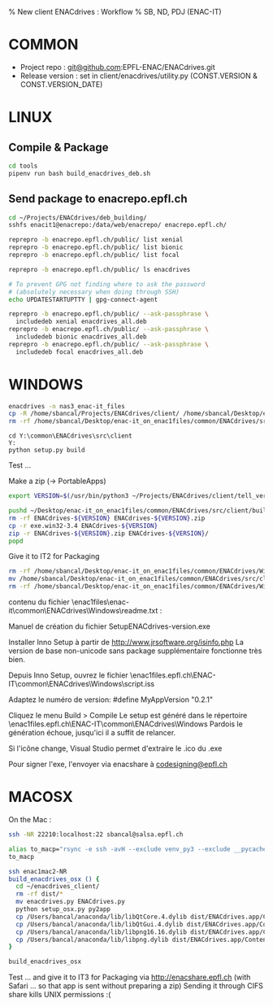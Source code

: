 % New client ENACdrives : Workflow
% SB, ND, PDJ (ENAC-IT)

# COMMON

- Project repo :
  git@github.com:EPFL-ENAC/ENACdrives.git
- Release version :
  set in client/enacdrives/utility.py (CONST.VERSION & CONST.VERSION_DATE)

# LINUX

## Compile & Package

```bash
cd tools
pipenv run bash build_enacdrives_deb.sh
```

## Send package to enacrepo.epfl.ch

```bash
cd ~/Projects/ENACdrives/deb_building/
sshfs enacit1@enacrepo:/data/web/enacrepo/ enacrepo.epfl.ch/

reprepro -b enacrepo.epfl.ch/public/ list xenial
reprepro -b enacrepo.epfl.ch/public/ list bionic
reprepro -b enacrepo.epfl.ch/public/ list focal

reprepro -b enacrepo.epfl.ch/public/ ls enacdrives

# To prevent GPG not finding where to ask the password
# (absolutely necessary when doing through SSH)
echo UPDATESTARTUPTTY | gpg-connect-agent

reprepro -b enacrepo.epfl.ch/public/ --ask-passphrase \
  includedeb xenial enacdrives_all.deb
reprepro -b enacrepo.epfl.ch/public/ --ask-passphrase \
  includedeb bionic enacdrives_all.deb
reprepro -b enacrepo.epfl.ch/public/ --ask-passphrase \
  includedeb focal enacdrives_all.deb
```

# WINDOWS

<SB>

```bash
enacdrives -n nas3_enac-it_files
cp -R /home/sbancal/Projects/ENACdrives/client/ /home/sbancal/Desktop/enac-it_on_enac1files/common/ENACdrives/src/
rm -rf /home/sbancal/Desktop/enac-it_on_enac1files/common/ENACdrives/src/client/build/exe.win32-3.4
```

```
cd Y:\common\ENACdrives\src\client
Y:
python setup.py build
```

Test ...

Make a zip (-> PortableApps)

```bash
export VERSION=$(/usr/bin/python3 ~/Projects/ENACdrives/client/tell_version.py); echo $VERSION

pushd ~/Desktop/enac-it_on_enac1files/common/ENACdrives/src/client/build/
rm -rf ENACdrives-${VERSION} ENACdrives-${VERSION}.zip
cp -r exe.win32-3.4 ENACdrives-${VERSION}
zip -r ENACdrives-${VERSION}.zip ENACdrives-${VERSION}/
popd
```

Give it to IT2 for Packaging

```bash
rm -rf /home/sbancal/Desktop/enac-it_on_enac1files/common/ENACdrives/Windows/built
mv /home/sbancal/Desktop/enac-it_on_enac1files/common/ENACdrives/src/client/build/exe.win32-3.4 /home/sbancal/Desktop/enac-it_on_enac1files/common/ENACdrives/Windows/built
rm -rf /home/sbancal/Desktop/enac-it_on_enac1files/common/ENACdrives/Windows/built/enacdrives.conf /home/sbancal/Desktop/enac-it_on_enac1files/common/ENACdrives/Windows/built/enacdrives.cache /home/sbancal/Desktop/enac-it_on_enac1files/common/ENACdrives/Windows/built/execution_output.txt
```

<ND> contenu du fichier \\enac1files\enac-it\common\ENACdrives\Windows\readme.txt :

Manuel de création du fichier SetupENACdrives-version.exe

Installer Inno Setup à partir de http://www.jrsoftware.org/isinfo.php
La version de base non-unicode sans package supplémentaire fonctionne très bien.

Depuis Inno Setup, ouvrez le fichier \\enac1files.epfl.ch\ENAC-IT\common\ENACdrives\Windows\script.iss

Adaptez le numéro de version:
#define MyAppVersion "0.2.1"

Cliquez le menu Build > Compile
Le setup est généré dans le répertoire \\enac1files.epfl.ch\ENAC-IT\common\ENACdrives\Windows
Pardois le génération échoue, jusqu'ici il a suffit de relancer.

Si l'icône change, Visual Studio permet d'extraire le .ico du .exe

Pour signer l'exe, l'envoyer via enacshare à codesigning@epfl.ch

# MACOSX

On the Mac :

```bash
ssh -NR 22210:localhost:22 sbancal@salsa.epfl.ch
```

```bash
alias to_macp="rsync -e ssh -avH --exclude venv_py3 --exclude __pycache__  ~/Projects/ENACdrives/client/ bancal@enac1mac2-NR:enacdrives_client/"
to_macp
```

```bash
ssh enac1mac2-NR
build_enacdrives_osx () {
  cd ~/enacdrives_client/
  rm -rf dist/*
  mv enacdrives.py ENACdrives.py
  python setup_osx.py py2app
  cp /Users/bancal/anaconda/lib/libQtCore.4.dylib dist/ENACdrives.app/Contents/Resources/lib/
  cp /Users/bancal/anaconda/lib/libQtGui.4.dylib dist/ENACdrives.app/Contents/Resources/lib/
  cp /Users/bancal/anaconda/lib/libpng16.16.dylib dist/ENACdrives.app/Contents/Resources/lib/
  cp /Users/bancal/anaconda/lib/libpng.dylib dist/ENACdrives.app/Contents/Resources/lib/
}

build_enacdrives_osx
```

Test ... and give it to IT3 for Packaging via http://enacshare.epfl.ch (with Safari ... so that app is sent without preparing a zip)
Sending it through CIFS share kills UNIX permissions :(
